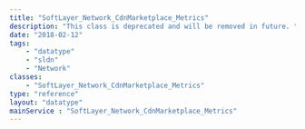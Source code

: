 ```yaml
---
title: "SoftLayer_Network_CdnMarketplace_Metrics"
description: "This class is deprecated and will be removed in future. "
date: "2018-02-12"
tags:
    - "datatype"
    - "sldn"
    - "Network"
classes:
    - "SoftLayer_Network_CdnMarketplace_Metrics"
type: "reference"
layout: "datatype"
mainService : "SoftLayer_Network_CdnMarketplace_Metrics"
---
```

